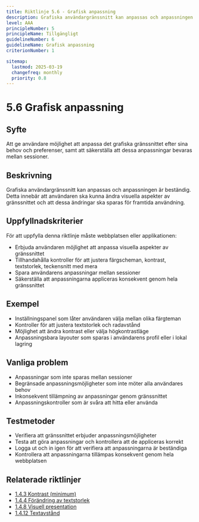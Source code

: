 ```yaml
---
title: Riktlinje 5.6 - Grafisk anpassning
description: Grafiska användargränssnitt kan anpassas och anpassningen är beständig.
level: AAA
principleNumber: 5
principleName: Tillgängligt
guidelineNumber: 6
guidelineName: Grafisk anpassning
criterionNumber: 1

sitemap:
  lastmod: 2025-03-19
  changefreq: monthly
  priority: 0.8
---
```


# 5.6 Grafisk anpassning

## Syfte

Att ge användare möjlighet att anpassa det grafiska gränssnittet efter sina behov och preferenser, samt att säkerställa att dessa anpassningar bevaras mellan sessioner.

## Beskrivning

Grafiska användargränssnitt kan anpassas och anpassningen är beständig. Detta innebär att användaren ska kunna ändra visuella aspekter av gränssnittet och att dessa ändringar ska sparas för framtida användning.

## Uppfyllnadskriterier

För att uppfylla denna riktlinje måste webbplatsen eller applikationen:

- Erbjuda användaren möjlighet att anpassa visuella aspekter av gränssnittet
- Tillhandahålla kontroller för att justera färgscheman, kontrast, textstorlek, teckensnitt med mera
- Spara användarens anpassningar mellan sessioner
- Säkerställa att anpassningarna appliceras konsekvent genom hela gränssnittet

## Exempel

- Inställningspanel som låter användaren välja mellan olika färgteman
- Kontroller för att justera textstorlek och radavstånd
- Möjlighet att ändra kontrast eller välja högkontrastläge
- Anpassningsbara layouter som sparas i användarens profil eller i lokal lagring

## Vanliga problem

- Anpassningar som inte sparas mellan sessioner
- Begränsade anpassningsmöjligheter som inte möter alla användares behov
- Inkonsekvent tillämpning av anpassningar genom gränssnittet
- Anpassningskontroller som är svåra att hitta eller använda

## Testmetoder

- Verifiera att gränssnittet erbjuder anpassningsmöjligheter
- Testa att göra anpassningar och kontrollera att de appliceras korrekt
- Logga ut och in igen för att verifiera att anpassningarna är beständiga
- Kontrollera att anpassningarna tillämpas konsekvent genom hela webbplatsen

## Relaterade riktlinjer

- [1.4.3 Kontrast (minimum)](/wcag/1/4/3/kontrast-minimum)
- [1.4.4 Förändring av textstorlek](/wcag/1/4/4/forandring-av-textstorlek)
- [1.4.8 Visuell presentation](/wcag/1/4/8/visuell-presentation)
- [1.4.12 Textavstånd](/wcag/1/4/12/textavstand)
